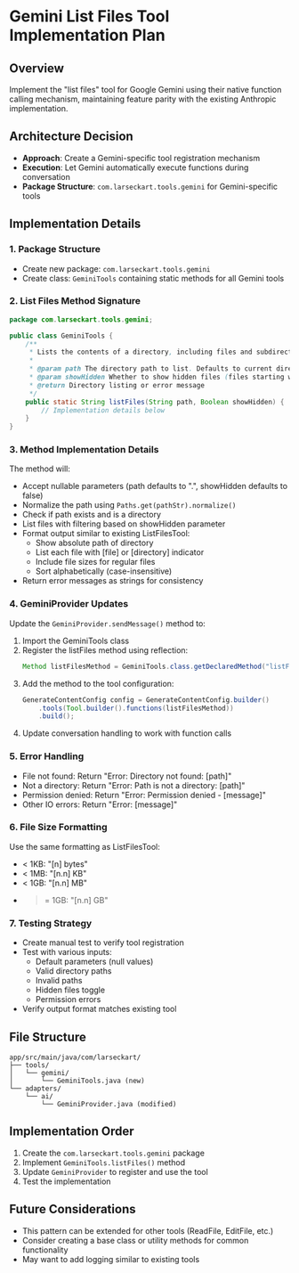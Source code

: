 # Gemini List Files Tool Implementation Plan

## Overview
Implement the "list files" tool for Google Gemini using their native function calling mechanism, maintaining feature parity with the existing Anthropic implementation.

## Architecture Decision
- **Approach**: Create a Gemini-specific tool registration mechanism
- **Execution**: Let Gemini automatically execute functions during conversation
- **Package Structure**: `com.larseckart.tools.gemini` for Gemini-specific tools

## Implementation Details

### 1. Package Structure
- Create new package: `com.larseckart.tools.gemini`
- Create class: `GeminiTools` containing static methods for all Gemini tools

### 2. List Files Method Signature
```java
package com.larseckart.tools.gemini;

public class GeminiTools {
    /**
     * Lists the contents of a directory, including files and subdirectories
     * 
     * @param path The directory path to list. Defaults to current directory if not provided
     * @param showHidden Whether to show hidden files (files starting with dot). Defaults to false
     * @return Directory listing or error message
     */
    public static String listFiles(String path, Boolean showHidden) {
        // Implementation details below
    }
}
```

### 3. Method Implementation Details
The method will:
- Accept nullable parameters (path defaults to ".", showHidden defaults to false)
- Normalize the path using `Paths.get(pathStr).normalize()`
- Check if path exists and is a directory
- List files with filtering based on showHidden parameter
- Format output similar to existing ListFilesTool:
  - Show absolute path of directory
  - List each file with [file] or [directory] indicator
  - Include file sizes for regular files
  - Sort alphabetically (case-insensitive)
- Return error messages as strings for consistency

### 4. GeminiProvider Updates
Update the `GeminiProvider.sendMessage()` method to:
1. Import the GeminiTools class
2. Register the listFiles method using reflection:
   ```java
   Method listFilesMethod = GeminiTools.class.getDeclaredMethod("listFiles", String.class, Boolean.class);
   ```
3. Add the method to the tool configuration:
   ```java
   GenerateContentConfig config = GenerateContentConfig.builder()
       .tools(Tool.builder().functions(listFilesMethod))
       .build();
   ```
4. Update conversation handling to work with function calls

### 5. Error Handling
- File not found: Return "Error: Directory not found: [path]"
- Not a directory: Return "Error: Path is not a directory: [path]"
- Permission denied: Return "Error: Permission denied - [message]"
- Other IO errors: Return "Error: [message]"

### 6. File Size Formatting
Use the same formatting as ListFilesTool:
- < 1KB: "[n] bytes"
- < 1MB: "[n.n] KB"
- < 1GB: "[n.n] MB"
- >= 1GB: "[n.n] GB"

### 7. Testing Strategy
- Create manual test to verify tool registration
- Test with various inputs:
  - Default parameters (null values)
  - Valid directory paths
  - Invalid paths
  - Hidden files toggle
  - Permission errors
- Verify output format matches existing tool

## File Structure
```
app/src/main/java/com/larseckart/
├── tools/
│   └── gemini/
│       └── GeminiTools.java (new)
└── adapters/
    └── ai/
        └── GeminiProvider.java (modified)
```

## Implementation Order
1. Create the `com.larseckart.tools.gemini` package
2. Implement `GeminiTools.listFiles()` method
3. Update `GeminiProvider` to register and use the tool
4. Test the implementation

## Future Considerations
- This pattern can be extended for other tools (ReadFile, EditFile, etc.)
- Consider creating a base class or utility methods for common functionality
- May want to add logging similar to existing tools